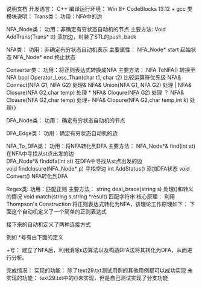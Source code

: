 ﻿说明文档
开发语言：
C++
编译运行环境：
Win 8+ CodeBlocks 13.12 + gcc
类模块说明：
Trans类：
功用：NFA中的边

NFA_Node类：
功用：非确定有穷状态自动机的节点
主要方法:
Void AddTrans(Trans* tt)   添加边，封装了STL的push_back

NFA类：
功用：非确定有穷状态自动机表示
主要属性：
NFA_Node* start  起始状态
NFA_Node* end 	终止状态

Converter类：
功用：将正则表达式转换成NFA
主要方法：
NFA  ToNFA()    转换至NFA
bool  Operator_Less_Than(char t1, char t2)		比较运算符优先级
NFA& Connect(NFA G1, NFA G2)            处理&
NFA& Union(NFA G1, NFA G2)   			处理 |
NFA& Closure(NFA G2,char temp)            处理 *
NFA& Cloqure(NFA G2)					处理 ？
NFA& Cloaure(NFA G2,char temp) 			处理+
NFA& Clopure(NFA G2,char temp,int k) 	    处理{}

DFA_Node类：
功用：	确定有穷状态自动机的节点

DFA_Edge类：
功用：确定有穷状态自动机的边	
           		
NFA_To_DFA类：
功用：将NFA转化到DFA
主要方法：
NFA_Node*& find(int st) 		在NFA中寻找从st点出发的边		
DFA_Node*& finddfa(int st)		在DFA中寻找从st点出发的边			
void findclosure(NFA_Node* p)	寻找空边
int AddStatus()				添加DFA状态
void Convert()					NFA转化到DFA

Regex类:
功用：匹配正则
主要方法：
 string deal_brace(string s)    		处理()和转义的情况
 void match(string s,string *result)	匹配字符串
核心原理：
利用Thompson's Construction 将正则表达式转化为NFA，该理论工作原理如下：
下面这个自动机定义了一个简单的正则表达式
  
接下来的自动机定义了两种连接方式
 
 
例如
*号有由下面的定义
 
+号： 
建立了NFA后，利用消除ε边算法以及构造DFA法将其转化为DFA，从而进行分析。


完成情况：
实现的功能：
除了text29.txt测试用例的其他用例都可以成功实现
未实现的功能：
text29.txt中的{}未实现，但是自己测试实现了分支功能
